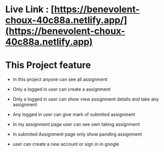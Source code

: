 # Live Link : [https://benevolent-choux-40c88a.netlify.app/](https://benevolent-choux-40c88a.netlify.app) 

# This Project feature

- In this project anyone can see all assignment 

- Only a logged in user can create a assignment

- Only a logged in user can show view assignment details and take any assignment

- Any logged in user can give mark of submited assignment

- In my assignment page user can see own taking assignment

- In submited Assignment page only show panding assignment

- user can create a new account or sign in in google




